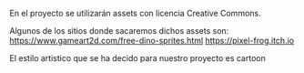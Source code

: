 En el proyecto se utilizarán assets con licencia Creative Commons.

Algunos de los sitios donde sacaremos dichos assets son:
https://www.gameart2d.com/free-dino-sprites.html
https://pixel-frog.itch.io

El estilo artistico que se ha decido para nuestro proyecto es cartoon